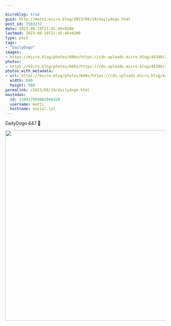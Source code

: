```yaml
---

microblog: true
guid: http://matti.micro.blog/2023/08/19/dailydogo.html
post_id: 3503232
date: 2023-08-19T21:45:46+0200
lastmod: 2023-08-19T21:45:46+0200
type: post
tags:
- "DailyDogo"
images:
- https://micro.blog/photos/600x/https://cdn.uploads.micro.blog/44388/2023/a4a4057304544eb1a28ad5610a09c197.jpg
photos:
- https://micro.blog/photos/600x/https://cdn.uploads.micro.blog/44388/2023/a4a4057304544eb1a28ad5610a09c197.jpg
photos_with_metadata:
- url: https://micro.blog/photos/600x/https://cdn.uploads.micro.blog/44388/2023/a4a4057304544eb1a28ad5610a09c197.jpg
  width: 600
  height: 600
permalink: /2023/08/19/dailydogo.html
mastodon:
  id: 110917999802946428
  username: matti
  hostname: social.lol
---
```

DailyDogo 647 🐶

<img src="/media/uploads/2023/a4a4057304544eb1a28ad5610a09c197.jpg" width="600" height="600" alt="" />
